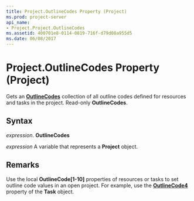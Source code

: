 ```yaml
---
title: Project.OutlineCodes Property (Project)
ms.prod: project-server
api_name:
- Project.Project.OutlineCodes
ms.assetid: 400701e8-0114-0819-716f-d79d08a955d5
ms.date: 06/08/2017
---
```



# Project.OutlineCodes Property (Project)

Gets an **[OutlineCodes](outlinecodes-object-project.md)** collection of all outline codes defined for resources and tasks in the project. Read-only **OutlineCodes**.


## Syntax

 _expression_. **OutlineCodes**

 _expression_ A variable that represents a **Project** object.


## Remarks

Use the local **OutlineCode[1-10]** properties of resources or tasks to set outline code values in an open project. For example, use the **[OutlineCode4](task-outlinecode4-property-project.md)** property of the **Task** object.


